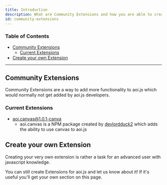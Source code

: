 ```yaml
---
title: Introduction
description: What are Community Extensions and how you are able to create one.
id: community-extensions
---
```


### Table of Contents

- [Community Extensions](#community-extensions)
  - [Current Extensions](#current-extensions)
- [Create your own Extension](#create-your-own-extension)

---

## Community Extensions

Community Extensions are a way to add more functionality to aoi.js which would normally not get added by aoi.js developers.

### Current Extensions

- [aoi.canvas@1.0.1-canva](https://www.npmjs.com/package/aoi.canvas?activeTab=readme)
  - aoi.canvas is a NPM package created by [devlordduck2](https://discord.com/users/1096717977304453160) which adds the ability to use canvas to aoi.js
  

## Create your own Extension

Creating your very own extension is rather a task for an advanced user with javascript knowledge. 

You can still create Extensions for aoi.js and let us know about it! If it's useful you'll get your own section on this page.